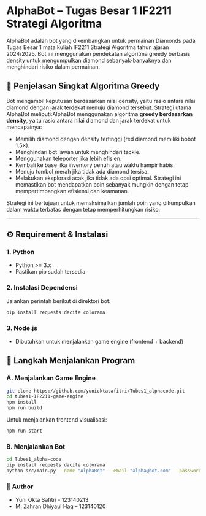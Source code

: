 # AlphaBot – Tugas Besar 1 IF2211 Strategi Algoritma

AlphaBot adalah bot yang dikembangkan untuk permainan Diamonds pada Tugas Besar 1 mata kuliah IF2211 Strategi Algoritma tahun ajaran 2024/2025. Bot ini menggunakan pendekatan algoritma greedy berbasis density untuk mengumpulkan diamond sebanyak-banyaknya dan menghindari risiko dalam permainan.

## 🧠 Penjelasan Singkat Algoritma Greedy

Bot mengambil keputusan berdasarkan nilai density, yaitu rasio antara nilai diamond dengan jarak terdekat menuju diamond tersebut.
Strategi utama AlphaBot meliputi:AlphaBot menggunakan algoritma **greedy berdasarkan density**, yaitu rasio antara nilai diamond dan jarak terdekat untuk mencapainya:
- Memilih diamond dengan density tertinggi (red diamond memiliki bobot 1.5×).
- Menghindari bot lawan untuk menghindari tackle.
- Menggunakan teleporter jika lebih efisien.
- Kembali ke base jika inventory penuh atau waktu hampir habis.
- Menuju tombol merah jika tidak ada diamond tersisa.
- Melakukan eksplorasi acak jika tidak ada opsi optimal.
Strategi ini memastikan bot mendapatkan poin sebanyak mungkin dengan tetap mempertimbangkan efisiensi dan keamanan.

Strategi ini bertujuan untuk memaksimalkan jumlah poin yang dikumpulkan dalam waktu terbatas dengan tetap memperhitungkan risiko.

---

## ⚙️ Requirement & Instalasi

### 1. Python
- Python >= 3.x
- Pastikan pip sudah tersedia


### 2. Instalasi Dependensi
Jalankan perintah berikut di direktori bot:

```bash
pip install requests dacite colorama
```

### 3. Node.js
- Dibutuhkan untuk menjalankan game engine (frontend + backend)

## 🚀 Langkah Menjalankan Program
### A. Menjalankan Game Engine
```bash
git clone https://github.com/yunioktasafitri/Tubes1_alphacode.git
cd tubes1-IF2211-game-engine
npm install
npm run build
```
Untuk menjalankan frontend visualisasi:
```bash
npm run start
```
### B. Menjalankan Bot
```bash
cd Tubes1_alpha-code
pip install requests dacite colorama
python src/main.py --name "AlphaBot" --email "alpha@bot.com" --password "123456" --team "etimo"
```

### 👤 Author
- Yuni Okta Safitri - 123140213
- M. Zahran Dhiyaul Haq – 123140120

